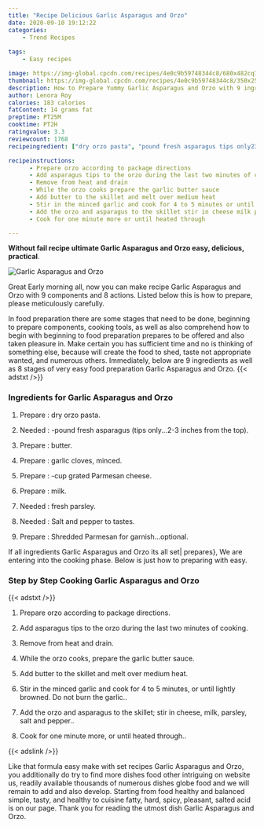 ```yaml
---
title: "Recipe Delicious Garlic Asparagus and Orzo"
date: 2020-09-10 19:12:22
categories:
    - Trend Recipes
    
tags:
    - Easy recipes

image: https://img-global.cpcdn.com/recipes/4e0c9b59748344c8/680x482cq70/garlic-asparagus-and-orzo-recipe-main-photo.jpg
thumbnail: https://img-global.cpcdn.com/recipes/4e0c9b59748344c8/350x250cq70/garlic-asparagus-and-orzo-recipe-main-photo.jpg
description: How to Prepare Yummy Garlic Asparagus and Orzo with 9 ingredients and 8 stages of easy cooking.
author: Lenora Roy
calories: 183 calories
fatContent: 14 grams fat
preptime: PT25M
cooktime: PT2H
ratingvalue: 3.3
reviewcount: 1768
recipeingredient: ["dry orzo pasta", "pound fresh asparagus tips only23 inches from the top", "butter", "garlic cloves minced", "cup grated Parmesan cheese", "milk", "fresh parsley", "Salt and pepper to tastes", "Shredded Parmesan for garnishoptional"]

recipeinstructions: 
      - Prepare orzo according to package directions 
      - Add asparagus tips to the orzo during the last two minutes of cooking 
      - Remove from heat and drain 
      - While the orzo cooks prepare the garlic butter sauce 
      - Add butter to the skillet and melt over medium heat 
      - Stir in the minced garlic and cook for 4 to 5 minutes or until lightly browned Do not burn the garlic 
      - Add the orzo and asparagus to the skillet stir in cheese milk parsley salt and pepper 
      - Cook for one minute more or until heated through

---
```




**Without fail recipe ultimate Garlic Asparagus and Orzo easy, delicious, practical**. 


![Garlic Asparagus and Orzo](https://img-global.cpcdn.com/recipes/4e0c9b59748344c8/680x482cq70/garlic-asparagus-and-orzo-recipe-main-photo.jpg "Garlic Asparagus and Orzo")




Great Early morning all, now you can make recipe Garlic Asparagus and Orzo with 9 components and 8 actions. Listed below this is how to prepare, please meticulously carefully.

In food preparation there are some stages that need to be done, beginning to prepare components, cooking tools, as well as also comprehend how to begin with beginning to food preparation prepares to be offered and also taken pleasure in. Make certain you has sufficient time and no is thinking of something else, because will create the food to shed, taste not appropriate wanted, and numerous others. Immediately, below are 9 ingredients as well as 8 stages of very easy food preparation Garlic Asparagus and Orzo.
{{< adstxt />}}

### Ingredients for Garlic Asparagus and Orzo


1. Prepare  : dry orzo pasta.

1. Needed  : -pound fresh asparagus (tips only...2-3 inches from the top).

1. Prepare  : butter.

1. Prepare  : garlic cloves, minced.

1. Prepare  : -cup grated Parmesan cheese.

1. Prepare  : milk.

1. Needed  : fresh parsley.

1. Needed  : Salt and pepper to tastes.

1. Prepare  : Shredded Parmesan for garnish...optional.



If all ingredients Garlic Asparagus and Orzo its all set| prepares}, We are entering into the cooking phase. Below is just how to preparing with easy.

### Step by Step Cooking Garlic Asparagus and Orzo

{{< adstxt />}}


1. Prepare orzo according to package directions.



1. Add asparagus tips to the orzo during the last two minutes of cooking.



1. Remove from heat and drain.



1. While the orzo cooks, prepare the garlic butter sauce.



1. Add butter to the skillet and melt over medium heat.



1. Stir in the minced garlic and cook for 4 to 5 minutes, or until lightly browned. Do not burn the garlic..



1. Add the orzo and asparagus to the skillet; stir in cheese, milk, parsley, salt and pepper..



1. Cook for one minute more, or until heated through..





{{< adslink />}}

Like that formula easy make with set recipes Garlic Asparagus and Orzo, you additionally do try to find more dishes food other intriguing on website us, readily available thousands of numerous dishes globe food and we will remain to add and also develop. Starting from food healthy and balanced simple, tasty, and healthy to cuisine fatty, hard, spicy, pleasant, salted acid is on our page. Thank you for reading the utmost dish Garlic Asparagus and Orzo.
